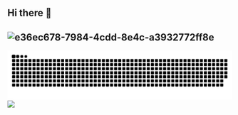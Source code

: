 ## Hi there 👋

![e36ec678-7984-4cdd-8e4c-a3932772ff8e](https://github.com/user-attachments/assets/3bfcb863-894b-4885-9799-411fc5edea95)
------------------------------------------------------------------------
<picture>
  <source media="(prefers-color-scheme: dark)" srcset="https://raw.githubusercontent.com/platane/platane/output/github-contribution-grid-snake-dark.svg">
  <source media="(prefers-color-scheme: light)" srcset="https://raw.githubusercontent.com/platane/platane/output/github-contribution-grid-snake.svg">
  <img alt="github contribution grid snake animation" src="https://raw.githubusercontent.com/platane/platane/output/github-contribution-grid-snake.svg">
</picture>
 <a href="https://github.com/fidanmuhammed/github-profile-views-counter">
  <img src="https://komarev.com/ghpvc/?username=fidanmuhammed&color=000000">
</a>
